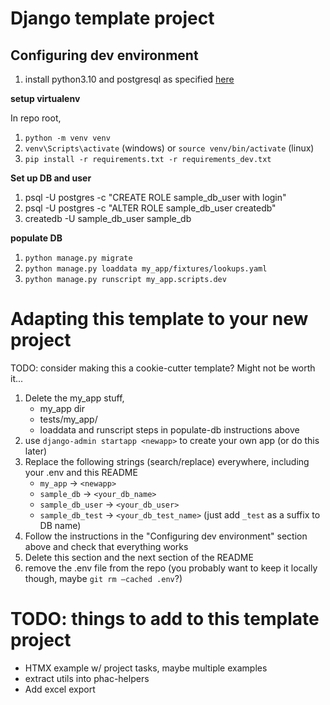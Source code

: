 # Django template project

## Configuring dev environment

1. install python3.10 and postgresql as specified [here](https://github.com/PHACDataHub/phac-django-docs/blob/master/local-dev.md#installing-and-using-postgres-wout-sci-ops-on-windows)

**setup virtualenv**

In repo root, 

1. `python -m venv venv`
2. `venv\Scripts\activate` (windows) or `source venv/bin/activate` (linux)
3. `pip install -r requirements.txt -r requirements_dev.txt`

**Set up DB and user**

1. psql -U postgres -c "CREATE ROLE sample_db_user with login"
2. psql -U postgres -c "ALTER ROLE sample_db_user createdb"
3. createdb -U sample_db_user sample_db

**populate DB**

1. `python manage.py migrate`
2. `python manage.py loaddata my_app/fixtures/lookups.yaml`
3. `python manage.py runscript my_app.scripts.dev`

# Adapting this template to your new project

TODO: consider making this a cookie-cutter template? Might not be worth it...

1. Delete the my_app stuff,
    - my_app dir
    - tests/my_app/
    - loaddata and runscript steps in populate-db instructions above 
2. use `django-admin startapp <newapp>` to create your own app (or do this later)
3. Replace the following strings (search/replace) everywhere, including your .env and this README
    - `my_app` -> `<newapp>`
    - `sample_db` -> `<your_db_name>`
    - `sample_db_user` -> `<your_db_user>`
    - `sample_db_test` -> `<your_db_test_name>` (just add `_test` as a suffix to DB name)
4. Follow the instructions in the "Configuring dev environment" section above and check that everything works 
5. Delete this section and the next section of the README
6. remove the .env file from the repo (you probably want to keep it locally though, maybe `git rm –cached .env`?)


# TODO: things to add to this template project

- HTMX example w/ project tasks, maybe multiple examples
- extract utils into phac-helpers
- Add excel export

